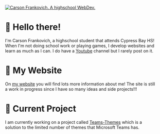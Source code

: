 [![Carson Frankovich. A highschool WebDev.](https://i.imgur.com/chnqXtT.png)](https://carsonf.tech)

# 🌸 Hello there! 
I'm Carson Frankovich, a highschool student that attends Cypress Bay HS! When I'm not doing school work or playing games, I develop websites and learn as much as I can. I do have a [Youtube](https://www.youtube.com/channel/UCIbFDtzksXJhI8EJomoaqBg) channel but I rarely post on it. 

# 🌸 My Website 
On [my website](https://carsonf.tech) you will find lots more information about me! The site is still a work in progress since I have so many ideas and side projects!!!

# 🌸 Current Project 
I am currently working on a project called [Teams-Themes](https://github.com/cfrankovich/TeamsThemes) which is a solution to the limited number of themes that Microsoft Teams has.

